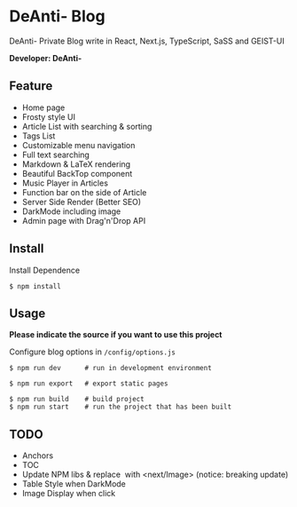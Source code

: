 # DeAnti- Blog

DeAnti- Private Blog write in React, Next.js, TypeScript, SaSS and GEIST-UI  

**Developer: DeAnti-**

## Feature

- Home page
- Frosty style UI
- Article List with searching & sorting
- Tags List
- Customizable menu navigation
- Full text searching
- Markdown & LaTeX rendering
- Beautiful BackTop component
- Music Player in Articles
- Function bar on the side of Article 
- Server Side Render (Better SEO)
- DarkMode including image
- Admin page with Drag'n'Drop API

## Install

Install Dependence  

```shell
$ npm install
```

## Usage

**Please indicate the source if you want to use this project**

Configure blog options in ```/config/options.js```  

```shell
$ npm run dev      # run in development environment
  
$ npm run export   # export static pages
  
$ npm run build    # build project
$ npm run start    # run the project that has been built
```

## TODO

- Anchors
- TOC
- Update NPM libs & replace <img> with <next/Image> (notice: breaking update)
- Table Style when DarkMode
- Image Display when click